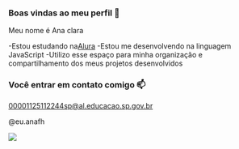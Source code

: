 ### Boas vindas ao meu perfil 💙

Meu nome é Ana clara 

-Estou estudando na[Alura](https://ww.alura.com.br)
-Estou me desenvolvendo na linguagem JavaScript
-Utilizo esse espaço para minha organização e compartilhamento dos meus projetos desenvolvidos

### Você entrar em contato comigo 📫

00001125112244sp@al.educacao.sp.gov.br

@eu.anafh

![](https://media1.tenor.com/m/opEBWw0uddoAAAAC/umm.gif)

